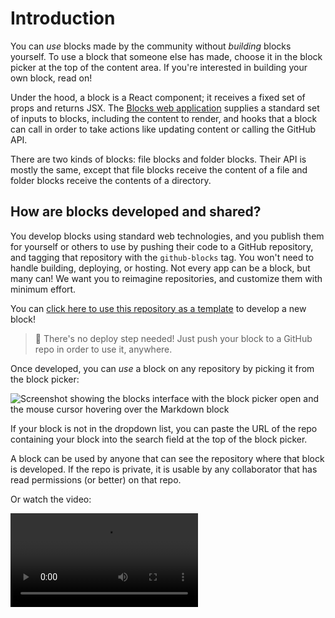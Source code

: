 # Introduction

You can _use_ blocks made by the community without _building_ blocks yourself. To use a block that someone else has made, choose it in the block picker at the top of the content area. If you're interested in building your own block, read on!

Under the hood, a block is a React component; it receives a fixed set of props and returns JSX. The [Blocks web application](https://blocks.githubnext.com) supplies a standard set of inputs to blocks, including the content to render, and hooks that a block can call in order to take actions like updating content or calling the GitHub API.

There are two kinds of blocks: file blocks and folder blocks. Their API is mostly the same, except that file blocks receive the content of a file and folder blocks receive the contents of a directory.

## How are blocks developed and shared?

You develop blocks using standard web technologies, and you publish them for yourself or others to use by pushing their code to a GitHub repository, and tagging that repository with the `github-blocks` tag. You won't need to handle building, deploying, or hosting. Not every app can be a block, but many can! We want you to reimagine repositories, and customize them with minimum effort.



You can [click here to use this repository as a template](https://github.com/githubnext/blocks-template/generate) to develop a new block!

> 💖 There's no deploy step needed! Just push your block to a GitHub repo in order to use it, anywhere.

Once developed, you can _use_ a block on any repository by picking it from the block picker:

![Screenshot showing the blocks interface with the block picker open and the mouse cursor hovering over the Markdown block](https://user-images.githubusercontent.com/22723/184006093-3dc85092-a783-4cf3-a953-0dc786f8bd62.png)

If your block is not in the dropdown list, you can paste the URL of the repo containing your block into the search field at the top of the block picker.

A block can be used by anyone that can see the repository where that block is developed. If the repo is private, it is usable by any collaborator that has read permissions (or better) on that repo.



Or watch the video:

<video src="https://user-images.githubusercontent.com/56439/186799325-41602d5b-708b-4905-b3a3-02f50ef52425.mp4" />


## What are blocks?

Blocks allow you to extend GitHub's interface in some pretty powerful ways! It could be as simple as a custom renderer for files or folders in your repository, and it can be as flexible as a full interface for editing content.

You can view any repository in the experimental Blocks interface at [blocks.githubnext.com](https://blocks.githubnext.com). 

> 🚨 Blocks is currently a technical preview! It may have bugs or issues, and should not be used for anything mission-critical.

Check out some [blocks examples](https://blocks.githubnext.com/githubnext/blocks-tutorial) to get a better sense for what you can do with blocks, and see how some are authored.

## Under the hood

A Block is a React component; it receives a fixed set of props and returns JSX. The Blocks web application which knows how to find and render Blocks provides props describing the content to render, and also hooks that a Block can use to update content or metadata, or call the GitHub API.

There are two kinds of of Blocks: File Blocks and Folder Blocks. Their API is mostly the same, except that File Blocks receive file content and Folder Blocks receive folder content.

## How are blocks developed and shared?

You develop blocks in regular GitHub repos. You can [click here to use this repository as a template](https://github.com/githubnext/blocks-template/generate) to develop a new block!

> 💖 There's no deploy step needed! Just push your block to a GitHub repo in order to use it, anywhere.

Once developed, you can _use_ a block on any repository by picking it from the block picker:

![Screenshot showing the blocks interface with the block picker open and the mouse cursor hovering over the Markdown block](https://user-images.githubusercontent.com/22723/184006093-3dc85092-a783-4cf3-a953-0dc786f8bd62.png)

If your block is not in the dropdown list, you can paste the URL of the repo containing your block into the search field at the top of the block picker.

A block can be used by anyone that can see the repository where that block is developed. If the repo is private, it is usable by any collaborator that has read permissions (or better) on that repo.

## Blocks API

These are the props that are supplied to every block when it is mounted. These are fixed: you can't change the props, and you can't control the information passed in each prop as they are automatically determined based on the underlying repo and content.

### Props received by all blocks

```ts
interface CommonBlockProps {
  // metadata from `blocks.config.json`
  block: {
    id: string;
    type: string;
    title: string;
    description: string;
    entry: string;
    matches?: string[];
  };

  // context about the repo, file / folder, and version
  context: {
    path: string;
    file: string; // for File Blocks
    folder: string; // for Folder Blocks
    repo: string;
    owner: string;
    sha: string;
  };

  // arbitrary metadata for Blocks to store configuration etc.
  metadata: any;
  onUpdateMetadata: (newMetadata: any) => void;

  // callback to call any GET endpoint in the GitHub API:
  // https://docs.github.com/en/rest/overview/endpoints-available-for-github-apps
  // e.g. `/repos/{owner}/{repo}/contributors`
  onRequestGitHubData: (
    path: string,
    params: Record<string, any>
  ) => Promise<any>;

  onNavigateToPath: (path: string) => void;

  // returns a list of repos containing blocks
  onRequestBlocksRepos: (params?: {
    path?: string; // restrict to blocks that match the path (see `matches` in `blocks.config.json`)
    searchTerm?: string; // restrict to blocks matching the search term
    repoUrl?: string; // restrict to blocks in the repo
    type?: "file" | "folder"; // restrict to blocks of this type
  }) => Promise<BlocksRepo[]>;

  // a React component that renders a block viewing a file or folder
  BlockComponent: ({
    block,
    context,
  }: {
    // owner, repo, and id identifying the block
    block: { owner: string; repo: string; id: string };

    // optional context specifying the file or folder to view;
    // omitted context or omitted fields default to the current file or folder
    context?:
      owner?: string;
      repo?: string;
      path?: string;
      sha?: string;
    };
  }) => JSX.Element;
}
```

### Props received by file blocks

```ts
interface FileBlockProps {
  // the file content
  content: string;
  // callback to update the file content
  onUpdateContent: (newContent: string) => void;

  // the original file content
  originalContent: string;

  // whether or not the user can edit the content
  isEditable: boolean;
}
```

### Props received by folder blocks

```ts
interface FolderBlockProps {
  // flat list of files and folders in the tree
  tree: {
    path?: string;
    mode?: string;
    type?: string;
    sha?: string;
    size?: number;
    url?: string;
  }[];
}
```

### Metadata

Blocks can store freeform metadata about themselves in the repository where they are _used_ (as opposed to the repo containing the code that powers the block). Metadata is unique per file/folder per Block, and committed to the [`.github/blocks/`](https://github.com/githubnext/blocks-tutorial/tree/main/.github/blocks) folder.

Often, metadata is used to store configuration data, so that you can customize how a block works by default for a specific file or folder in your repository.

To store or update metadata, call the `onUpdateMetadata` hook which is supplied to your block as a prop. The user will be prompted to accept the change and commit the new metadata to the repository.

When you next view the specific content with that block, the metadata prop will contain the committed metadata.

### Updating content

Blocks are not just for viewing content! They can also offer custom interfaces for editing content.

There are three props which facilitate editing content in blocks:

- `originalContent`: contains the original contents of the file. This is useful if you want to be able to display a diff of changes made, but not yet committed.
- `isEditable`: a flag indicating whether the current user has permission to edit the file. If it is false, the block should disable editing functionality, if present.
- `onUpdateContent`: a hook that can be called to update content programmatically. Users can also commit changes using the `Save` button in the Blocks interface next to the block picker. Whether triggered via the hook or the save button, the Blocks application will display a dialog containing a diff to the user, and ask for their permission to make a commit. Commits recorded as being authored by the user that made (and approved) the request.


### Nesting

Blocks can be nested inside other blocks using `BlockComponent`; you can
retrieve a list of available blocks using `onRequestBlocksRepos`. See the
[edit-and-preview](https://github.com/githubnext/blocks-examples/blob/main/blocks/file-blocks/edit-and-preview/index.tsx)
block for an example of their use.


### Caveats and callouts:

- You can import CSS files or split your block into multiple TypeScript files, and everything will be bundled with your block.
- You can use any third-party dependencies from NPM; just add them with `yarn add` and import them as usual, and they'll be bundled with your block.
- The [GitHub Primer React components](https://primer.style/react/) are already included as a dependency
- Your Block entry file **must have the Block component as its default export** so the GitHub Blocks application can find it.

### Relevant repos

[Blocks examples](https://github.com/githubnext/blocks-examples)

Example blocks that we've built to showcase the API.

[Blocks utility library](https://github.com/githubnext/blocks-dev)

This template project includes a dependency on the GitHub Blocks utility library, which contains types and functions to make it easier to build Blocks. You can import them from `@githubnext/blocks`; see [the repository page](https://github.com/githubnext/blocks-dev) for more detail.

## Setup

This repo is a template! To use it just click on the "Use this template" button on the top right to set it up for your use.

<img width="495" alt="&quot;Use this template&quot; button" src="https://user-images.githubusercontent.com/8978670/144893319-5d45ab5c-12c0-42b4-99f8-97f658deb03b.png" />

The button will take you to a screen to specify what you want to name your own repo.

<img width="801" alt="&quot;Create a new repository from blocks-template&quot; screen" src="https://user-images.githubusercontent.com/8978670/144893351-25b24bfa-3400-4e92-9a2a-618b3ac06a5e.png" />

## Step 1. Develop locally

```bash
git clone <repo URL>
yarn # install dependencies
yarn start # start the dev server
```

A development server should now be running on [localhost:4000](localhost:4000).

## Step 2. View your development server within the Blocks app

When you visit [localhost:4000](localhost:4000) in your browser, you'll be
redirected to the Blocks app with your locally-developed blocks embedded in it.
You can see your blocks by clicking on the block picker toward the top of the
page (they're shown at the top in blue with a plug icon):

<img alt="Block picker" src="https://user-images.githubusercontent.com/56439/181648955-101b6567-3f9b-44b3-af99-7ef3ca6161b9.png" width="418" />

This starter project has one example folder block and one example file block.
Try choosing one of the example blocks in the block picker to see it in action.
When you make changes to the block code it will be hot-reloaded in the app.

If you don't see your blocks, make sure that:

- your development server is running
- there's a `devServer` query parameter in the URL pointing to your development server [like this](https://blocks.githubnext.com/githubnext/blocks-tutorial?devServer=http://localhost:4000)

## Step 3. Build your custom Blocks with the GitHub Blocks API

To create your own custom blocks you need to do two things:

### Step 3.1: Define your custom block

If you open up `/blocks.config.json`, you'll notice an array of block objects
with the definitions for each custom block. Block objects follow this interface:

```ts
interface BlockDefinition {
  type: "file" | "folder";
  id: string;
  title: string;
  description: string;
  entry: string;
  matches?: string[];
}
```

You have to define these properties for your own custom Block.

From top to bottom:

- `type` determines whether this block applies to files or folders.
- `id` is an identifier string for this block, like `"code-block"`. GitHub Blocks uses this to determine which block to render; it needs to be unique within your project.
- `title` and `description` control how your block appears within the GitHub Blocks application.
- `entry` is the path (relative to the project root) to the block's entry point, like `"blocks/example-file-block/index.tsx"`.
- `matches` is an array of globs describing filenames for which GitHub Blocks should show this block as an option, like `["*.json"]` for a block that handles JSON files, or `["*"]` for one that handles any file. (The glob syntax follows https://github.com/micromatch/picomatch)

Note that the `/blocks.config.json` file is not hot-reloaded, so you'll need to
refresh the app to pick up changes.

### Step 3.2: Code your Block

Your code goes in the `blocks/` directory. Here you'll find the two example
blocks as a starting point. You can modify them, rename them (don't forget to
update `blocks.config.json` if you change the path or file names), or just
delete them.

## Step 4. Deploy your Blocks to production

To make your custom block accessible to the Blocks app without your development
server running, there are a few steps you need to take:

### Step 4.1: Commit your code and push a new tag

This template includes a GitHub Action to build a production version of your
block. All you need to do to kick off the build process is commit and push your
code changes, then create a new tag:

```bash
git commit -m'made an awesome block'
git push
git tag 0.9.0 # Create a new tag with your own version number
git push --tags # Push the tag to GitHub
```

The action runs `yarn build`, which can be more picky than the development
server. You might want to run `yarn build` manually to ensure the action will
succeed, or to debug an issue if the action fails.

### Step 4.2: Wait for the build process to finish

Look under Actions for your repo to see that your build has finished. The latest successful build should now be accessible in the GitHub Blocks application.

From the repository settings page, make sure that your workflow has **Read and write** permissions or the action will fail with a 403 error.

<img width="805" alt="&quot;Workflow permissions&quot; setting" src="https://user-images.githubusercontent.com/5148596/167847856-22ad190a-d73c-4b97-a0e2-c3c854db0d4f.png" />

<img width="1097" alt="Successful build action screen" src="https://user-images.githubusercontent.com/8978670/144665796-cb1ff450-c872-47c5-90b3-f74aea10286b.png" />

<img width="152" alt="Tagged release" src="https://user-images.githubusercontent.com/8978670/144665673-431e28f9-9e9d-43b3-87f8-1e5d98bed92c.png" />

### Step 4.3: Test your production block in the Blocks app

Once the action has completed, visit [https://blocks.githubnext.com/] (with no
`devServer` parameter in the URL), then paste your repo URL
(`https://github.com/{owner}/{repo}`) into the block picker search bar. This
will load the production version of your block, without using your development
server.

Everything should work the same as before!

### Step 4.4: Add the topic `github-blocks` to your repo (optional)

If you want your blocks to show up in the block picker in GitHub Blocks, you need to tag this repository with the topic `github-blocks` so the application can find it.

<img width="323" alt="Repository tagged with &quot;github-blocks&quot;" src="https://user-images.githubusercontent.com/8978670/144665902-63543c98-2486-4e13-9c54-f1d4bc6544a4.png" />

**This step is optional!** If you aren't ready to share your block with others,
don't tag the repo. Your blocks won't show up in the block picker by default,
but you can still paste the repo URL (`https://github.com/{owner}/{repo}`) into
the search box at the top of the block picker to search blocks in the repo. If
your repo is private, only people with access to the repo can see and use your
blocks.





### Style guide and conventions

- `Blocks`, capitalized, refers to the product. The proper name is `GitHub Blocks`.
- `blocks`, uncapitalized, refers to specific blocks, abstract blocks, or to blocks _en masse_.
- `file blocks` and `folder blocks` refer to the two kinds of blocks that are possible today.
